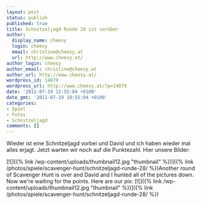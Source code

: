 ```yaml
---
layout: post
status: publish
published: true
title: Schnitzeljagd Runde 28 ist vorüber
author:
  display_name: cheesy
  login: cheesy
  email: christine@cheesy.at
  url: http://www.cheesy.at/
author_login: cheesy
author_email: christine@cheesy.at
author_url: http://www.cheesy.at/
wordpress_id: 14079
wordpress_url: http://www.cheesy.at/?p=14079
date: '2011-07-19 12:55:04 +0100'
date_gmt: '2011-07-19 10:55:04 +0100'
categories:
- Spiel
- Fotos
- Schnitzeljagd
comments: []
---
```

<!--:de-->Wieder ist eine Schnitzeljagd vorbei und David und ich haben wieder mal alles erjagt. Jetzt warten wir noch auf die Punktezahl. Hier unsere Bilder:
[![]({% link /wp-content/uploads/thumbnail12.jpg "thumbnail" %})]({% link /photos/spiele/scavenger-hunt/schnitzeljagd-runde-28/ %})<!--:--><!--:en-->Another round of Scavenger Hunt is over and David and I hunted all of the pictures down. Now we're waiting for the points. Here are our pix:
[![]({% link /wp-content/uploads/thumbnail12.jpg "thumbnail" %})]({% link /photos/spiele/scavenger-hunt/schnitzeljagd-runde-28/ %})<!--:-->
